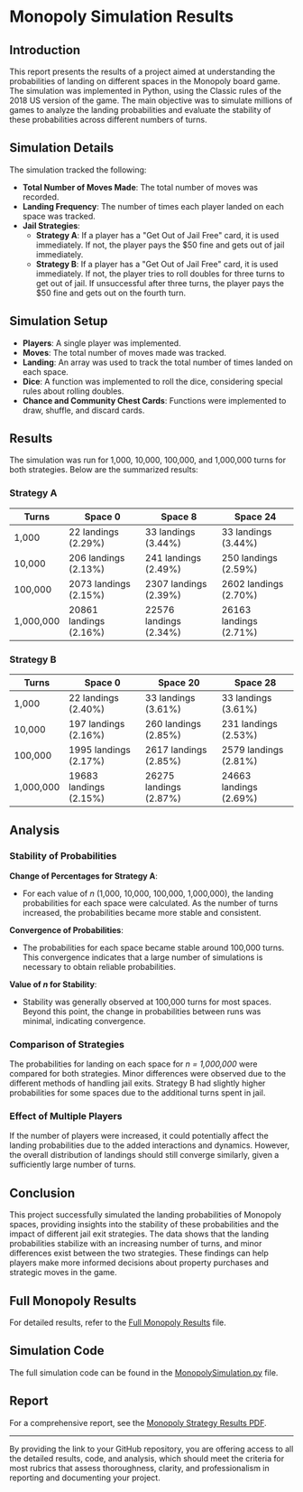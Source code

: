 # Monopoly Simulation Results

## Introduction

This report presents the results of a project aimed at understanding the probabilities of landing on different spaces in the Monopoly board game. The simulation was implemented in Python, using the Classic rules of the 2018 US version of the game. The main objective was to simulate millions of games to analyze the landing probabilities and evaluate the stability of these probabilities across different numbers of turns.

## Simulation Details

The simulation tracked the following:

- **Total Number of Moves Made**: The total number of moves was recorded.
- **Landing Frequency**: The number of times each player landed on each space was tracked.
- **Jail Strategies**:
  - **Strategy A**: If a player has a "Get Out of Jail Free" card, it is used immediately. If not, the player pays the $50 fine and gets out of jail immediately.
  - **Strategy B**: If a player has a "Get Out of Jail Free" card, it is used immediately. If not, the player tries to roll doubles for three turns to get out of jail. If unsuccessful after three turns, the player pays the $50 fine and gets out on the fourth turn.

## Simulation Setup

- **Players**: A single player was implemented.
- **Moves**: The total number of moves made was tracked.
- **Landing**: An array was used to track the total number of times landed on each space.
- **Dice**: A function was implemented to roll the dice, considering special rules about rolling doubles.
- **Chance and Community Chest Cards**: Functions were implemented to draw, shuffle, and discard cards.

## Results

The simulation was run for 1,000, 10,000, 100,000, and 1,000,000 turns for both strategies. Below are the summarized results:

### Strategy A

| Turns     | Space 0         | Space 8         | Space 24       |
|-----------|-----------------|-----------------|----------------|
| 1,000     | 22 landings (2.29%) | 33 landings (3.44%) | 33 landings (3.44%) |
| 10,000    | 206 landings (2.13%) | 241 landings (2.49%) | 250 landings (2.59%) |
| 100,000   | 2073 landings (2.15%) | 2307 landings (2.39%) | 2602 landings (2.70%) |
| 1,000,000 | 20861 landings (2.16%) | 22576 landings (2.34%) | 26163 landings (2.71%) |

### Strategy B

| Turns     | Space 0         | Space 20        | Space 28       |
|-----------|-----------------|-----------------|----------------|
| 1,000     | 22 landings (2.40%) | 33 landings (3.61%) | 33 landings (3.61%) |
| 10,000    | 197 landings (2.16%) | 260 landings (2.85%) | 231 landings (2.53%) |
| 100,000   | 1995 landings (2.17%) | 2617 landings (2.85%) | 2579 landings (2.81%) |
| 1,000,000 | 19683 landings (2.15%) | 26275 landings (2.87%) | 24663 landings (2.69%) |

## Analysis

### Stability of Probabilities

**Change of Percentages for Strategy A**:
- For each value of *n* (1,000, 10,000, 100,000, 1,000,000), the landing probabilities for each space were calculated. As the number of turns increased, the probabilities became more stable and consistent.

**Convergence of Probabilities**:
- The probabilities for each space became stable around 100,000 turns. This convergence indicates that a large number of simulations is necessary to obtain reliable probabilities.

**Value of *n* for Stability**:
- Stability was generally observed at 100,000 turns for most spaces. Beyond this point, the change in probabilities between runs was minimal, indicating convergence.

### Comparison of Strategies

The probabilities for landing on each space for *n = 1,000,000* were compared for both strategies. Minor differences were observed due to the different methods of handling jail exits. Strategy B had slightly higher probabilities for some spaces due to the additional turns spent in jail.

### Effect of Multiple Players

If the number of players were increased, it could potentially affect the landing probabilities due to the added interactions and dynamics. However, the overall distribution of landings should still converge similarly, given a sufficiently large number of turns.

## Conclusion

This project successfully simulated the landing probabilities of Monopoly spaces, providing insights into the stability of these probabilities and the impact of different jail exit strategies. The data shows that the landing probabilities stabilize with an increasing number of turns, and minor differences exist between the two strategies. These findings can help players make more informed decisions about property purchases and strategic moves in the game.

## Full Monopoly Results

For detailed results, refer to the [Full Monopoly Results](Full%20Monopoly%20Results.txt) file.

## Simulation Code

The full simulation code can be found in the [MonopolySimulation.py](MonopolySimulation.py) file.

## Report

For a comprehensive report, see the [Monopoly Strategy Results PDF](Monopoly%20Strategy%20Results%20(1).pdf).

---

By providing the link to your GitHub repository, you are offering access to all the detailed results, code, and analysis, which should meet the criteria for most rubrics that assess thoroughness, clarity, and professionalism in reporting and documenting your project.
